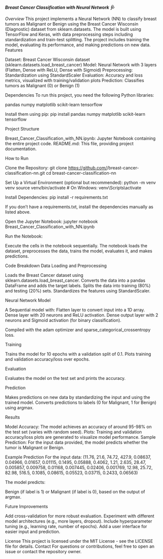 ***Breast Cancer Classification with Neural Network 🩺***

*Overview*
This project implements a Neural Network (NN) to classify breast tumors as Malignant or Benign using the Breast Cancer Wisconsin (Diagnostic) dataset from sklearn.datasets. The model is built using TensorFlow and Keras, with data preprocessing steps including standardization and train-test splitting. The project includes training the model, evaluating its performance, and making predictions on new data.
Features

Dataset: Breast Cancer Wisconsin dataset (sklearn.datasets.load_breast_cancer)
Model: Neural Network with 3 layers (Flatten, Dense with ReLU, Dense with Sigmoid)
Preprocessing: Standardization using StandardScaler
Evaluation: Accuracy and loss metrics, visualized with training/validation plots
Prediction: Classifies tumors as Malignant (0) or Benign (1)

Dependencies
To run this project, you need the following Python libraries:

pandas
numpy
matplotlib
scikit-learn
tensorflow

Install them using pip:
pip install pandas numpy matplotlib scikit-learn tensorflow

Project Structure

Breast_Cancer_Classification_with_NN.ipynb: Jupyter Notebook containing the entire project code.
README.md: This file, providing project documentation.

How to Run

Clone the Repository:
git clone https://github.com/<your-username>/breast-cancer-classification-nn.git
cd breast-cancer-classification-nn


Set Up a Virtual Environment (optional but recommended):
python -m venv venv
source venv/bin/activate  # On Windows: venv\Scripts\activate


Install Dependencies:
pip install -r requirements.txt

If you don’t have a requirements.txt, install the dependencies manually as listed above.

Open the Jupyter Notebook:
jupyter notebook Breast_Cancer_Classification_with_NN.ipynb


Run the Notebook:

Execute the cells in the notebook sequentially.
The notebook loads the dataset, preprocesses the data, trains the model, evaluates it, and makes predictions.



Code Breakdown
Data Loading and Preprocessing

Loads the Breast Cancer dataset using sklearn.datasets.load_breast_cancer.
Converts the data into a pandas DataFrame and adds the target labels.
Splits the data into training (80%) and testing (20%) sets.
Standardizes the features using StandardScaler.

Neural Network Model

A Sequential model with:
Flatten layer to convert input into a 1D array.
Dense layer with 20 neurons and ReLU activation.
Dense output layer with 2 neurons and Sigmoid activation (for binary classification).


Compiled with the adam optimizer and sparse_categorical_crossentropy loss.

Training

Trains the model for 10 epochs with a validation split of 0.1.
Plots training and validation accuracy/loss over epochs.

Evaluation

Evaluates the model on the test set and prints the accuracy.

Prediction

Makes predictions on new data by standardizing the input and using the trained model.
Converts predictions to labels (0 for Malignant, 1 for Benign) using argmax.

Results

Model Accuracy: The model achieves an accuracy of around 95-98% on the test set (varies with random seed).
Plots: Training and validation accuracy/loss plots are generated to visualize model performance.
Sample Prediction:
For the input data provided, the model predicts whether the tumor is Malignant or Benign.



Example Prediction
For the input data:
(11.76, 21.6, 74.72, 427.9, 0.08637, 0.04966, 0.01657, 0.01115, 0.1495, 0.05888, 0.4062, 1.21, 2.635, 28.47, 0.005857, 0.009758, 0.01168, 0.007445, 0.02406, 0.001769, 12.98, 25.72, 82.98, 516.5, 0.1085, 0.08615, 0.05523, 0.03715, 0.2433, 0.06563)

The model predicts:

Benign (if label is 1) or Malignant (if label is 0), based on the output of argmax.

Future Improvements

Add cross-validation for more robust evaluation.
Experiment with different model architectures (e.g., more layers, dropout).
Include hyperparameter tuning (e.g., learning rate, number of epochs).
Add a user interface for easier input and prediction.

License
This project is licensed under the MIT License - see the LICENSE file for details.
Contact
For questions or contributions, feel free to open an issue or contact the repository owner.
